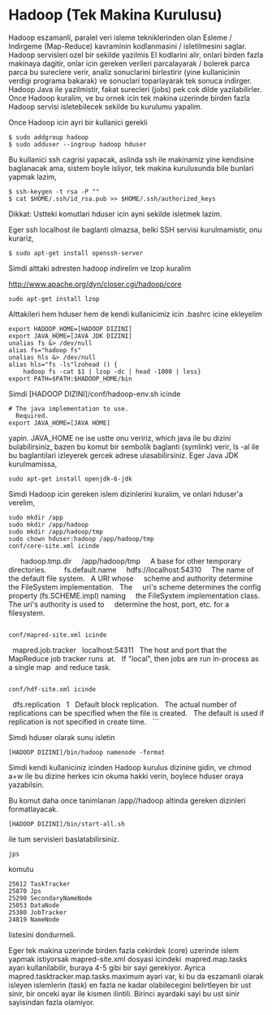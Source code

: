 # Hadoop (Tek Makina Kurulusu)

Hadoop eszamanli, paralel veri isleme tekniklerinden olan Esleme /
Indirgeme (Map-Reduce) kavraminin kodlanmasini / isletilmesini
saglar. Hadoop servisleri ozel bir sekilde yazilmis EI kodlarini alir,
onlari birden fazla makinaya dagitir, onlar icin gereken verileri
parcalayarak / bolerek parca parca bu sureclere verir, analiz
sonuclarini birlestirir (yine kullanicinin verdigi programa bakarak)
ve sonuclari toparlayarak tek sonuca indirger. Hadoop Java ile
yazilmistir, fakat surecleri (jobs) pek cok dilde yazilabilirler. Once
Hadoop kuralim, ve bu ornek icin tek makina uzerinde birden fazla
Hadoop servisi isletebilecek sekilde bu kurulumu yapalim.

Once Hadoop icin ayri bir kullanici gerekli

```
$ sudo addgroup hadoop
$ sudo adduser --ingroup hadoop hduser
```

Bu kullanici ssh cagrisi yapacak, aslinda ssh ile makinamiz yine kendisine baglanacak ama, sistem boyle isliyor, tek makina kurulusunda bile bunlari yapmak lazim, 

```
$ ssh-keygen -t rsa -P ""
$ cat $HOME/.ssh/id_rsa.pub >> $HOME/.ssh/authorized_keys
```

Dikkat: Ustteki komutlari hduser icin ayni sekilde isletmek lazim.  

Eger ssh localhost ile baglanti olmazsa, belki SSH servisi
kurulmamistir, onu kurariz,

```
$ sudo apt-get install openssh-server
```

Simdi alttaki adresten hadoop indirelim ve lzop kuralim

http://www.apache.org/dyn/closer.cgi/hadoop/core

```
sudo apt-get install lzop
```

Alttakileri hem hduser hem de kendi kullanicimiz icin .bashrc icine ekleyelim 

```
export HADOOP_HOME=[HADOOP DIZINI]
export JAVA_HOME=[JAVA JDK DIZINI]
unalias fs &> /dev/null
alias fs="hadoop fs"
unalias hls &> /dev/null
alias hls="fs -ls"lzohead () {
    hadoop fs -cat $1 | lzop -dc | head -1000 | less}
export PATH=$PATH:$HADOOP_HOME/bin
```

Simdi [HADOOP DIZINI]/conf/hadoop-env.sh icinde

```
# The java implementation to use.
  Required.
export JAVA_HOME=[JAVA HOME]
```

yapin. JAVA_HOME ne ise ustte onu veririz, which java ile bu dizini
bulabilirsiniz, bazen bu komut bir sembolik baglanti (symlink) verir,
ls -al ile bu baglantilari izleyerek gercek adrese
ulasabilirsiniz. Eger Java JDK kurulmamissa, 

```
sudo apt-get install openjdk-6-jdk
```

Simdi Hadoop icin gereken islem dizinlerini kuralim, ve onlari hduser'a verelim,

```
sudo mkdir /app
sudo mkdir /app/hadoop
sudo mkdir /app/hadoop/tmp 
sudo chown hduser:hadoop /app/hadoop/tmp
conf/core-site.xml icinde

```
  <property>
    <name>hadoop.tmp.dir</name>
    <value>/app/hadoop/tmp</value>
    <description>A base for other temporary directories.</description>
  </property>
  <property>
    <name>fs.default.name</name>
    <value>hdfs://localhost:54310</value>
    <description>The name of the default file system.
  A URI whose
    scheme and authority determine the FileSystem implementation.
  The
    uri's scheme determines the config property (fs.SCHEME.impl) naming
    the FileSystem implementation class.
  The uri's authority is used to
    determine the host, port, etc. for a filesystem.</description>
  </property>
```

conf/mapred-site.xml icinde

```
<property>  <name>mapred.job.tracker</name>
  <value>localhost:54311</value>
  <description>The host and port that the MapReduce job tracker runs  at.
  If "local", then jobs are run in-process as a single map  and reduce task.
  </description>
</property>
```

conf/hdf-site.xml icinde

```
<property>
  <name>dfs.replication</name>
  <value>1</value>
  <description>Default block replication.
  The actual number of replications can be specified when the file is created.
  The default is used if replication is not specified in create time.
  </description></property>
```

Simdi hduser olarak sunu isletin

```
[HADOOP DIZINI]/bin/hadoop namenode -format
```

Simdi kendi kullaniciniz icinden Hadoop kurulus dizinine gidin, ve
chmod a+w ile bu dizine herkes icin okuma hakki verin, boylece hduser
oraya yazabilsin. 

Bu komut daha once tanimlanan /app//hadoop altinda gereken dizinleri formatlayacak.

```
[HADOOP DIZINI]/bin/start-all.sh
```

ile tum servisleri baslatabilirsiniz.

```
jps
```

komutu

```
25612 TaskTracker
25870 Jps
25290 SecondaryNameNode
25053 DataNode
25380 JobTracker
24819 NameNode
```

listesini dondurmeli.

Eger tek makina uzerinde birden fazla cekirdek (core) uzerinde islem
yapmak istiyorsak mapred-site.xml dosyasi icindeki  mapred.map.tasks
ayari kullanilabilir, buraya 4-5 gibi bir sayi gerekiyor. Ayrica
mapred.tasktracker.map.tasks.maximum ayari var, ki bu da eszamanli
olarak isleyen islemlerin (task) en fazla ne kadar olabilecegini
belirtleyen bir ust sinir, bir onceki ayar ile kismen
ilintili. Birinci ayardaki sayi bu ust sinir sayisindan fazla
olamiyor.





